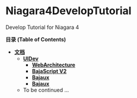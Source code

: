 # Niagara4DevelopTutorial
Develop Tutorial for Niagara 4

**目录 (Table of Contents)**

+ [**文档**](Docs)
  + [**UIDev**](Docs/UIDev)
    + [**WebArchitecture**](Docs/UIDev/WebArchitecture.md)
    + [**BajaScript V2**](Docs/UIDev/BajaScriptV2.md)
    + [**Bajaux**](Docs/UIDev/Bajaux.md)
    + [**Bajaux**](Docs/UIDev/Tools.md)
  + To be continued ...


